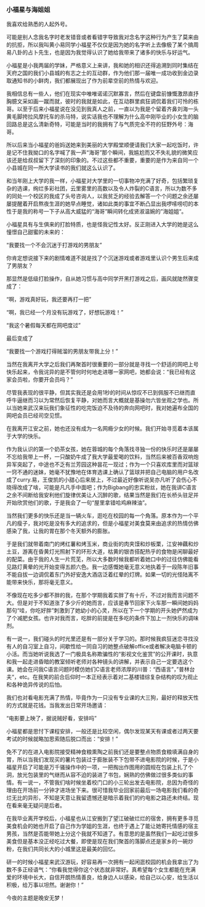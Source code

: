 ### 小福星与海姐姐

我喜欢给熟悉的人起外号。

可能是别人念我名字时老发错音或者看错字导致我对念名字这种行为产生了莫来由的抗拒，所以我叫黄小易同学小福星不仅仅是因为她的名字听上去像极了某个搞周易八卦的占卜先生，也是因为我觉得认识了她给我带来了诸多的快乐与好运气。

小福星是小我两届的学妹，严格意义上来讲，我和她的相识还得追溯到同时集结在天府之国的我们小县城的有志之士的互动群，作为他们那一届唯一成功收到金边录取通知书的小鲜肉，我们都展现出了作为前辈空前的热情与欢迎。

我相信总有一些人，他们在现实中唯唯诺诺沉默寡言，然后在键盘前慷慨激昂直抒胸臆文采如画一蹴而就，彼时的我就是如此，在互动群里疯狂调侃着我们可怜的栋哥。以至于后来小福星说在没见到我真人之前，一直以为我是个留着齐鼻刘海一头黄毛脚挎拉风摩托车的杀马特，说实话我也不理解为什么高中刚毕业的小女生的脑回路总是这么清新奇特，可能是当时的我拥有了与气质完全不符的狂野外号：海哥。

所以后来当小福星的爸妈送她来到美丽的大学殿堂顺便请我们大家一起吃饭时，许是记不住我拗口的名字喊了我一声“海哥”那个瞬间，我尴尬而又不失礼貌的微笑应该还是给叔叔留下了深刻的印象的。不过这些都不重要，重要的是作为来自同一个小县城在同一所大学读书的我们就这么认识了。

和当年刚上大学的我一样，小福星对大学里的一切事物冲充满了好奇，包括繁琐复杂的选课，绚烂多彩社团，云里雾里的高数以及令人炸裂的C语言，所以为数不多的同处一个校区的我成了头号咨询人，以我贫乏的经验去解答一个个问题之余还屡屡提醒着开启熬夜生涯的她早点睡觉，诸如此类的事宜不断凸显出我啰嗦唠叨的本性于是我的称号一下子从高大威猛的“海哥”瞬间转化成贤淑温婉的”海姐姐“。

小福星具有与生俱来的打脸特质，也是怪我记性太好。反正刚进入大学的她是这么憧憬自己甜蜜的未来的：

“我要找一个不会沉迷于打游戏的男朋友”

你肯定想说接下来的剧情难道不就是找了个沉迷游戏或者游戏里认识个男生后来成了男朋友？

那显然是低级打脸操作，自从她习惯与高中同学开黑打游戏之后，画风就陡然骤变成了：

“啊，游戏真好玩，我还要再打一把”

“啊，我已经一个月没有玩游戏了，好想玩游戏！”

“我这个暑假每天都在网吧度过”

最后变成了

“我要找一个游戏打得贼溜的男朋友带我上分！”

当然在我离开大学之后我们再聚首时很重要的一部分就是寻找一个舒适的网吧上号快乐起来，令我诧异的是不管何时何地走进哪一家网吧，她都会说：“我已经有这家会员啦，你要开会员吗？”

尽管我表现的很平静，但其实我还是会用1秒的时间从惊叹不已到佩服不已继而直呼牛逼继而习以为常然后恢复平静，对她而言大概就是基操勿六皆坐观之学也。所以当她来武汉来玩我们象征性的吃完饭迫不及待的奔向网吧时，我对她遍布全国的网吧会员已经司空见惯。

在我离开江安之前，她也还没有成为一名网瘾少女的时候。我们开始寻觅着本该属于大学的快乐。

作为我认识的第一个奶茶女孩，她在蓉城的每个角落找寻独一份的快乐时还是屡屡不忘给我带上一杯，一只酸奶牛成了我大学最爱喝的饮料，当然后来被百香双响炮异军突起了，中途也不乏有兰芳园这种昙花一现过；作为一个只喜欢库里而对篮球一窍不通的迷妹，她毫不犹豫地在体育选课上确认了篮球并把自己电脑的用户名改成了curry.易，王俊凯的小甜心后来居上，不过最近好像听说吴亦凡听了会伤心不晓得改成了啥，可能是凡凡手中面吧；作为Bigbang的忠实粉丝，她在我讲C语言之余不间断给我安利他们旋律优美让人沉醉的歌，结果当然是我们在长桥头驻足并开始欣赏他们的歌，于是我会了一句“屋里拿错哈鸡麻辣油”。

当然我们更多的快乐还是当一辆火车，逛吃在校园的每一个角落。原本作为一个平凡的瘦子，我对吃是没有多大的追求的，但是小福星对美食莫来由追求的热情仿佛感染了我，让我的胃在那个冬天额外的膨胀。

于是我们就带着南门的烤红薯和烤玉米，商业街的肉夹馍和炒板栗，江安神藕和炒土豆，游离在昏黄灯光照射下的环形大道，枯黄的银杏搭配热乎的食物是闲聊最好的配菜。由于我的人生一片荒芜，所以大多数时候我都听着她口中的过往仿佛能看见路灯黄晕的光开始变得五颜六色。我一边感慨她毫无意义地执着于一段陈年旧事不能自拔一边调侃着东门外好安逸大酒店泛着红晕的灯牌。如果一切的光怪陆离不能带来快乐，那将毫无意义。

不像现在吃多少都不胖的我，在那个学期我着实胖了有十斤，不过对我而言问题不大。但是对于不知道涨了多少斤的她而言，应该是春节回家下火车那一瞬间她妈妈那句“哇，你吃好胖”刺激到了她幼小的心灵，所以在下一个学期的开头她俨然成为了个减肥女孩。也许对我而言，吃胖的前提是在多吃的条件下加上一剂快乐的调味剂。

有一说一，我们碰头的时光里还是有一部分关于学习的。那时候我疯狂迷恋寻找没有人的自习室上自习，间歇性给一同自习的她整点破解office或者解决电脑卡顿的小活。而当她听说我选了一门极具名称欺骗性的“影视文化鉴赏”的公开课时，执意和我一起走进昏暗的教室倾听老师对各种镜头的讲解，并表示自己一定要选这个课。她会在问我C语言问题时模仿她们C语言老师浓厚的川普：“西语言”，”普林台夫“，etc。在我笑的前合后仰时一本正经表示着对二基楼错综复杂结构的叹为观止和各种诡异传说的后怕。

我们也对看电影充满了热情，毕竟作为一只没有专业课的大三狗，最好的释放天性的方式就是花钱。当我发出日常开场邀请：

“电影要上映了，据说贼好看，安排吗”

小福星都是思忖下课程安排，一般还是比较空闲，偶尔发现某天有课或者过两天要考试的时候就略加思索随后脱口而出：“安排！”

免不了的在进入电影院接受精神食粮熏陶之前我们还是要整点物质食粮填满自身的胃，所以当我们发现买的薯片包装过于膨胀装不下包带不进电影院的时候，于是小福星开启了可能是万千骚操作中的一项，一把掏出作图用的圆规在包装上扎了个洞，放光包装里的气继而从容不迫的装进了书包，娴熟的仿佛做过很多类似的事情。有一说一，不管我们啥时候坐着校门口的小三轮出发去电影院，总因为奇怪的理由在开场前一分钟才进场坐下来。很可惜我毕业回家前最后一场电影我们看的奇烂无比的异形，不知是天意让我留遗憾还是暗示着我们的约电影之路还未终结。现在看来毫无疑问是后者。

在我毕业离开学校后，小福星也从江安搬到了望江破破烂烂的宿舍，拥有更多寻觅美食机会的她也开启了自己作为学姐的生涯，也终于遇上了能让她寄托情感的宿主男孩，当然是否能带她上分这个我就不知道了。有意思的是虽然我们一起吃过很多美食但是基本没正经吃过大餐，即使是现在我们聚首的落脚点还是家乡的一碗炒粉，在我们共同长大的小城里这是最美的回忆。

研一的时候小福星来武汉游玩，好容易再一次拥有一起闲逛校园的机会我拿出了为数不多正经语气：“你看我觉得你这个状态就非常好。真希望每个女生都能在充满爱的环境中长大，自信开朗热情善良，给身边人以感染，给自己以心安，给生活以积极，给万事以坦然。谢谢你！”

今夜的主题是晚安无梦！







